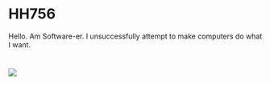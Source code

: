 # HH756

Hello. Am Software-er. I unsuccessfully attempt to make computers do what I want. 

#


<img src='https://external-content.duckduckgo.com/iu/?u=http%3A%2F%2Fwww.saic.edu%2F~anelso13%2Fgif%2Fimages%2Fcat14.gif&f=1&nofb=1&ipt=d7328107ee6c49357987a2cb59e02471799689b564a4629d087a56ceee4110ee&ipo=images'>
